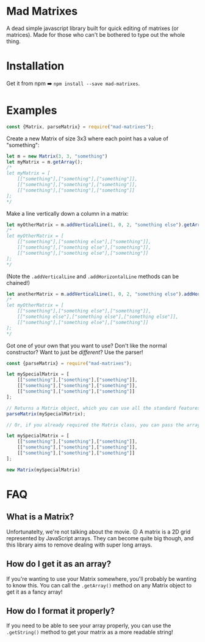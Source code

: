 # Mad Matrixes
A dead simple javascript library built for quick editing of matrixes (or matrices).
Made for those who can't be bothered to type out the whole thing. 

# Installation

Get it from npm ➡️ `npm install --save mad-matrixes`.

# Examples
```javascript
const {Matrix, parseMatrix} = require("mad-matrixes");
```
Create a new Matrix of size 3x3 where each point has a value of "something":
```javascript
let m = new Matrix(3, 3, "something")
let myMatrix = m.getArray();
/*
let myMatrix = [
    [["something"],["something"],["something"]],
    [["something"],["something"],["something"]],
    [["something"],["something"],["something"]]
];
*/
```

Make a line vertically down a column in a matrix:
```javascript
let myOtherMatrix = m.addVerticalLine(1, 0, 2, "something else").getArray();
/*
let myOtherMatrix = [
    [["something"],["something else"],["something"]],
    [["something"],["something else"],["something"]],
    [["something"],["something else"],["something"]]
];
*/
```
(Note the `.addVerticalLine` and `.addHorizontalLine` methods can be chained!)

```javascript
let anotherMatrix = m.addVerticalLine(1, 0, 2, "something else").addHorizontalLine(1, 0, 2, "something else").getArray();
/*
let myOtherMatrix = [
    [["something"],["something else"],["something"]],
    [["something else"],["something else"],["something else"]],
    [["something"],["something else"],["something"]]
];
*/
```
Got one of your own that you want to use? Don't like the normal constructor? Want to just be *different*? Use the parser!

```javascript
const {parseMatrix} = require("mad-matrixes");

let mySpecialMatrix = [
    [["something"],["something"],["something"]],
    [["something"],["something"],["something"]],
    [["something"],["something"],["something"]]
];

// Returns a Matrix object, which you can use all the standard features on.
parseMatrix(mySpecialMatrix);

// Or, if you already required the Matrix class, you can pass the array as the first argument :)

let mySpecialMatrix = [
    [["something"],["something"],["something"]],
    [["something"],["something"],["something"]],
    [["something"],["something"],["something"]]
];

new Matrix(mySpecialMatrix)
```

# FAQ
## What is a Matrix?
Unfortunatelty, we're not talking about the movie. 😔
A matrix is a 2D grid represented by JavaScript arrays. They can become quite big though, and this library aims to remove dealing with super long arrays.

## How do I get it as an array?
If you're wanting to use your Matrix somewhere, you'll probably be wanting to know this. You can call the `.getArray()` method on any Matrix object to get it as a fancy array!

## How do I format it properly?
If you need to be able to see your array properly, you can use the `.getString()` method to get your matrix as a more readable string!